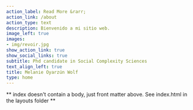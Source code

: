 ```yaml
---
action_label: Read More &rarr;
action_link: /about
action_type: text
description: Bienvenido a mi sitio web.
image_left: true
images:
- img/revoir.jpg
show_action_link: true
show_social_links: true
subtitle: Phd candidate in Social Complexity Sciences
text_align_left: true
title: Melanie Oyarzún Wolf
type: home
---
```


** index doesn't contain a body, just front matter above.
See index.html in the layouts folder **
